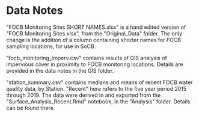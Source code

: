 # Data Notes

"FOCB Monitoring Sites SHORT NAMES.xlsx" is a hand edited version of 
"FOCB Monitoring Sites.xlsx", from the "Original_Data" folder.  The only
change is the addition of a column containing shorter names for FOCB
sampling locations, for use in SoCB.

"focb_monitoring_imperv.csv" contains results of GIS analysis of 
impervious cover in proximity to FOCB monitoring locations. Details are
provided in the data notes in the GIS folder.

"station_summary.csv" contains medians and means of recent FOCB water quality
data, by Station.  "Recent" here refers to the five year period 2015 through
2019. The data were derived in and exported from the
"Surface_Analysis_Recent.Rmd" notebook, in the "Analysis" folder. Details can be
found there.
